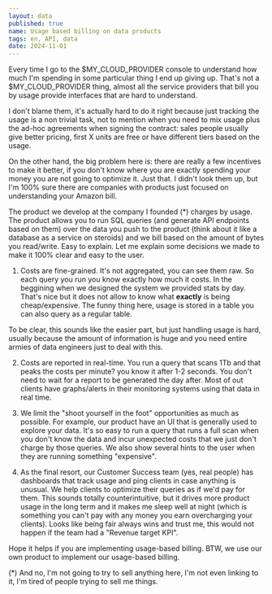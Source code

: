 ```yaml
---
layout: data
published: true
name: Usage based billing on data products
tags: en, API, data
date: 2024-11-01
---
```


Every time I go to the $MY_CLOUD_PROVIDER console to understand how much I'm spending in some particular thing I end up giving up. That's not a $MY_CLOUD_PROVIDER thing, almost all the service providers that bill you by usage provide interfaces that are hard to understand.

I don't blame them, it's actually hard to do it right because just tracking the usage is a non trivial task, not to mention when you need to mix usage plus the ad-hoc agreements when signing the contract: sales people usually give better pricing, first X units are free or have different tiers based on the usage.

On the other hand, the big problem here is: there are really a few incentives to make it better, if you don't know where you are exactly spending your money you are not going to optimize it. Just that. I didn't look them up, but I'm 100% sure there are companies with products just focused on understanding your Amazon bill.

The product we develop at the company I founded (*) charges by usage. The product allows you to run SQL queries (and generate API endpoints based on them) over the data you push to the product (think about it like a database as a service on steroids) and we bill based on the amount of bytes you read/write. Easy to explain. Let me explain some decisions we made to make it 100% clear and easy to the user.

1) Costs are fine-grained. It's not aggregated, you can see them raw. So each query you run you know exactly how much it costs. In the beggining when we designed the system we provided stats by day. That's nice but it does not allow to know what **exactly** is being cheap/expensive. The funny thing here, usage is stored in a table you can also query as a regular table. 

To be clear, this sounds like the easier part, but just handling usage is hard, usually because the amount of information is huge and you need entire armies of data engineers just to deal with this.

2) Costs are reported in real-time. You run a query that scans 1Tb and that peaks the costs per minute? you know it after 1-2 seconds. You don't need to wait for a report to be generated the day after. Most of out clients have graphs/alerts in their monitoring systems using that data in real time.

3) We limit the "shoot yourself in the foot" opportunities as much as possible. For example, our product have an UI that is generally used to explore your data. It's so easy to run a query that runs a full scan when you don't know the data and incur unexpected costs that we just don't charge by those queries. We also show several hints to the user when they are running something "expensive". 

4) As the final resort, our Customer Success team (yes, real people) has dashboards that track usage and ping clients in case anything is unusual. We help clients to optimize their queries as if we'd pay for them. This sounds totally counterintuitive, but it drives more product usage in the long term and it makes me sleep well at night (which is something you can't pay with any money you earn overcharging your clients). Looks like being fair always wins and trust me, this would not happen if the team had a "Revenue target KPI". 

Hope it helps if you are implementing usage-based billing. BTW, we use our own product to implement our usage-based billing.

(*) And no, I'm not going to try to sell anything here, I'm not even linking to it, I'm tired of people trying to sell me things.
